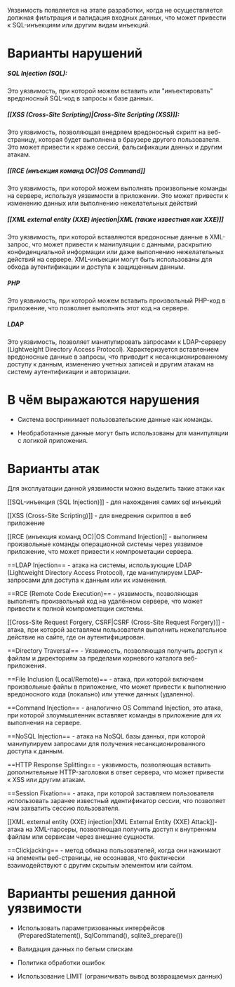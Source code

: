 
Уязвимость появляется на этапе разработки, когда не осуществляется должная фильтрация и валидация входных данных, что может привести к SQL-инъекциям или другим видам инъекций.

# Варианты нарушений

##### SQL Injection (SQL):
Это уязвимость, при которой можем вставить или "инъектировать" вредоносный SQL-код в запросы к базе данных.

##### [[XSS (Cross-Site Scripting)|Cross-Site Scripting (XSS)]]:
Это уязвимость, позволяющая внедряем вредоносный скрипт на веб-страницу, которая будет выполнена в браузере другого пользователя. Это может привести к краже сессий, фальсификации данных и другим атакам.

##### [[RCE (инъекция команд ОС)|OS Command]]
Это уязвимость, при которой можем выполнять произвольные команды на сервере, используя уязвимости в приложении. Это может привести к изменению данных или выполнению нежелательных действий

##### [[XML external entity (XXE) injection|XML (также известная как XXE)]]
Это уязвимость, при которой вставляются вредоносные данные в XML-запрос, что может привести к манипуляции с данными, раскрытию конфиденциальной информации или даже выполнению нежелательных действий на сервере. XML-инъекции могут быть использованы для обхода аутентификации и доступа к защищенным данным.

##### PHP
Это уязвимость, при которой можем вставить произвольный PHP-код в приложение, что позволяет выполнять этот код на сервере.

##### LDAP
Это уязвимость, позволяет манипулировать запросами к LDAP-серверу (Lightweight Directory Access Protocol). Характеризуется вставлением вредоносные данные в запросы, что приводит к несанкционированному доступу к данным, изменению учетных записей и другим атакам на систему аутентификации и авторизации.

# В чём выражаются нарушения

- Система воспринимает пользовательские данные как команды.

- Необработанные данные могут быть использованы для манипуляции с логикой приложения.
# Варианты атак

Для эксплуатации данной уязвимости можно выделить такие атаки как 

[[SQL-инъекция (SQL Injection)]] - для нахождения самих sql инъекций 

[[XSS (Cross-Site Scripting)]] - для внедрения скриптов в веб приложение

[[RCE (инъекция команд ОС)|OS Command Injection]] - выполняем произвольные команды операционной системы через уязвимое приложение, что может привести к компрометации сервера.

==LDAP Injection== - атака на системы, использующие LDAP (Lightweight Directory Access Protocol), где манипулируем LDAP-запросами для доступа к данным или их изменения.

==RCE (Remote Code Execution)== - уязвимость, позволяющая выполнять произвольный код на удалённом сервере, что может привести к полной компрометации системы.

[[Cross-Site Request Forgery, CSRF|CSRF (Cross-Site Request Forgery)]] - атака, при которой заставляем пользователя выполнить нежелательное действие на сайте, где он аутентифицирован.

==Directory Traversal== - Уязвимость, позволяющая получить доступ к файлам и директориям за пределами корневого каталога веб-приложения.

==File Inclusion (Local/Remote)== - атака, при которой включаем произвольные файлы в приложение, что может привести к выполнению вредоносного кода (локально) или утечке данных (удаленно).

==Command Injection== - аналогично OS Command Injection, это атака, при которой злоумышленник вставляет команды в приложение для их выполнения на сервере.

==NoSQL Injection== - атака на NoSQL базы данных, при которой манипулируем запросами для получения несанкционированного доступа к данным.

==HTTP Response Splitting== - уязвимость, позволяющая вставить дополнительные HTTP-заголовки в ответ сервера, что может привести к XSS или другим атакам.

==Session Fixation== - атака, при которой заставляем пользователя использовать заранее известный идентификатор сессии, что позволяет нам захватить сессию пользователя.

[[XML external entity (XXE) injection|XML External Entity (XXE) Attack]]- атака на XML-парсеры, позволяющая получить доступ к внутренним файлам или сервисам через внешние сущности.

==Clickjacking== - метод обмана пользователей, когда они нажимают на элементы веб-страницы, не осознавая, что фактически взаимодействуют с другим скрытым элементом или сайтом.

# Варианты решения данной уязвимости

- Использовать параметризованных интерфейсов (PreparedStatement(), SqlCommand(), sqlite3_prepare())

- Валидация данных по белым спискам 

- Политика обработки ошибок

- Использование LIMIT (ограничивать вывод возвращаемых данных)
